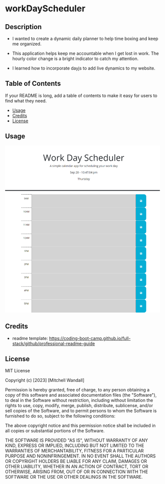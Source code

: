 # workDayScheduler




## Description




- I wanted to create a dynamic daily planner to help time boxing and keep me organized.

- This application helps keep me accountable when I get lost in work. The hourly color change is a bright indicator to catch my attention.

- I learned how to incorporate dayjs to add live dynamics to my website.



## Table of Contents

If your README is long, add a table of contents to make it easy for users to find what they need.


- [Usage](#usage)
- [Credits](#credits)
- [License](#license)


## Usage

![Alt text](assets/homework_workDayScheduler.png)

## Credits

- readme template: https://coding-boot-camp.github.io/full-stack/github/professional-readme-guide



## License

MIT License

Copyright (c) [2023] [Mitchell Wandall]

Permission is hereby granted, free of charge, to any person obtaining a copy
of this software and associated documentation files (the "Software"), to deal
in the Software without restriction, including without limitation the rights
to use, copy, modify, merge, publish, distribute, sublicense, and/or sell
copies of the Software, and to permit persons to whom the Software is
furnished to do so, subject to the following conditions:

The above copyright notice and this permission notice shall be included in all
copies or substantial portions of the Software.

THE SOFTWARE IS PROVIDED "AS IS", WITHOUT WARRANTY OF ANY KIND, EXPRESS OR
IMPLIED, INCLUDING BUT NOT LIMITED TO THE WARRANTIES OF MERCHANTABILITY,
FITNESS FOR A PARTICULAR PURPOSE AND NONINFRINGEMENT. IN NO EVENT SHALL THE
AUTHORS OR COPYRIGHT HOLDERS BE LIABLE FOR ANY CLAIM, DAMAGES OR OTHER
LIABILITY, WHETHER IN AN ACTION OF CONTRACT, TORT OR OTHERWISE, ARISING FROM,
OUT OF OR IN CONNECTION WITH THE SOFTWARE OR THE USE OR OTHER DEALINGS IN THE
SOFTWARE.

